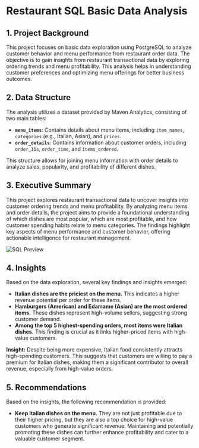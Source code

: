 # Restaurant SQL Basic Data Analysis

## 1. Project Background
This project focuses on basic data exploration using PostgreSQL to analyze customer behavior and menu performance from restaurant order data. The objective is to gain insights from restaurant transactional data by exploring ordering trends and menu profitability. This analysis helps in understanding customer preferences and optimizing menu offerings for better business outcomes.

## 2. Data Structure
The analysis utilizes a dataset provided by Maven Analytics, consisting of two main tables:

*   **`menu_items`**: Contains details about menu items, including `item_names`, `categories` (e.g., Italian, Asian), and `prices`.
*   **`order_details`**: Contains information about customer orders, including `order_IDs`, `order_time`, and `items_ordered`.

This structure allows for joining menu information with order details to analyze sales, popularity, and profitability of different dishes.

## 3. Executive Summary
This project explores restaurant transactional data to uncover insights into customer ordering trends and menu profitability. By analyzing menu items and order details, the project aims to provide a foundational understanding of which dishes are most popular, which are most profitable, and how customer spending habits relate to menu categories. The findings highlight key aspects of menu performance and customer behavior, offering actionable intelligence for restaurant management.

![SQL Preview](SQL-Restaurant-Data-Exploration/Preview-Restaurant.png)

## 4. Insights

Based on the data exploration, several key findings and insights emerged:

*   **Italian dishes are the priciest on the menu.** This indicates a higher revenue potential per order for these items.
*   **Hamburgers (American) and Edamame (Asian) are the most ordered items.** These dishes represent high-volume sellers, suggesting strong customer demand.
*   **Among the top 5 highest-spending orders, most items were Italian dishes.** This finding is crucial as it links higher-priced items with high-value customers.

**Insight:** Despite being more expensive, Italian food consistently attracts high-spending customers. This suggests that customers are willing to pay a premium for Italian dishes, making them a significant contributor to overall revenue, especially from high-value orders.

## 5. Recommendations

Based on the insights, the following recommendation is provided:

*   **Keep Italian dishes on the menu.** They are not just profitable due to their higher pricing, but they are also a top choice for high-value customers who generate significant revenue. Maintaining and potentially promoting these dishes can further enhance profitability and cater to a valuable customer segment.

